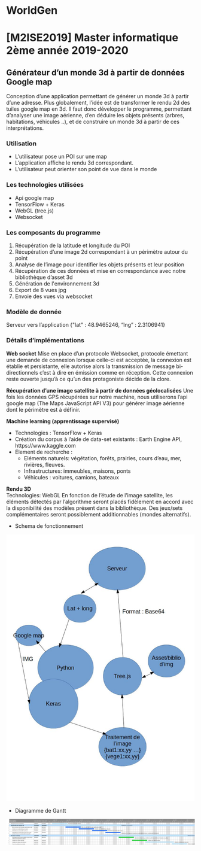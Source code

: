 # WorldGen
<h1>[M2ISE2019] Master informatique 2ème année 2019-2020</h1>

<h2>Générateur d’un monde 3d à partir de données Google map</h2>

Conception d’une application permettant de générer un monde 3d à partir d’une adresse. Plus globalement, l’idée est de transformer le rendu 2d des tuiles google map en 3d. Il faut donc développer le programme, permettant d’analyser une image aérienne, d’en déduire les objets présents (arbres, habitations, véhicules ..), et de construire un monde 3d à partir de ces interprétations. 


<h3>Utilisation</h3>
<ul>
	<li>L’utilisateur pose un POI sur une map</li>
	<li>L’application affiche le rendu 3d correspondant.</li>
	<li>L’utilisateur peut orienter son point de vue dans le monde</li>
</ul>

<h3>Les technologies utilisées</h3>
<ul>
	<li>Api google map</li>
	<li>TensorFlow + Keras</li>
	<li>WebGL (tree.js)</li>
	<li>Websocket</li>
</ul>

<h3>Les composants du programme</h3>
<ol>
	<li>Récupération de la latitude et longitude du POI</li>
	<li>Récupération d’une image 2d correspondant à un périmètre autour du point</li>
	<li>Analyse de l’image pour identifier les objets présents et leur position</li>
	<li>Récupération de ces données et mise en correspondance avec notre bibliothèque d’asset 3d</li>
	<li>Génération de l'environnement 3d</li>
	<li>Export de 8 vues jpg</li>
	<li>Envoie des vues via websocket</li>
</ol>


<h3>Modèle de donnée</h3>
Serveur vers l’application
{"lat" : 48.9465246,  “lng” : 2.3106941}


<h3>Détails d’implémentations</h3>

<b>Web socket</b>
Mise en place d’un protocole Websocket, protocole émettant une demande de connexion lorsque celle-ci est acceptée, la connexion est établie et persistante, elle autorise alors la transmission de message bi-directionnels c’est à dire en émission comme en réception. Cette connexion reste ouverte jusqu’à ce qu’un des protagoniste décide de la clore.
 

<b>Récupération d’une image satellite à partir de données géolocalisées</b>
Une fois les données GPS récupérées sur notre machine, nous utiliserons l’api google map (The Maps JavaScript API V3) pour générer image aérienne dont le périmètre est à définir. 


<b>Machine learning (apprentissage supervisé)</b>
<ul>
	<li>Technologies : TensorFlow + Keras</li>
	<li>Création du corpus à l’aide de data-set existants :  Earth Engine API, https://www.kaggle.com</li>
	<li>Element de recherche : 
		<ul>
			<li>Eléments naturels: végétation, forêts, prairies, cours d’eau, mer, rivières, fleuves.</li>
			<li>Infrastructures: immeubles, maisons, ponts </li>
			<li>Véhicules : voitures, camions, bateaux</li>
		</ul>
	
</ul>
			
<b>Rendu 3D</b><br>
Technologies: WebGL
En fonction de l’étude de l’image satellite, les éléments détectés par l’algorithme seront placés fidèlement en accord avec la disponibilité des modèles présent dans la bibliothèque. Des jeux/sets complémentaires seront possiblement additionnables (mondes alternatifs).  



<ul> <li> Schema de fonctionnement </li> </ul>

<img src="https://github.com/Lecodeurfou/WorldGen/blob/master/Schema_fonctionnement.jpg" />

<ul> <li> Diagramme de Gantt </li> </ul>

<img src="https://github.com/Lecodeurfou/WorldGen/blob/master/WorldGen_Diagramme_Gantt_version2.png" />

